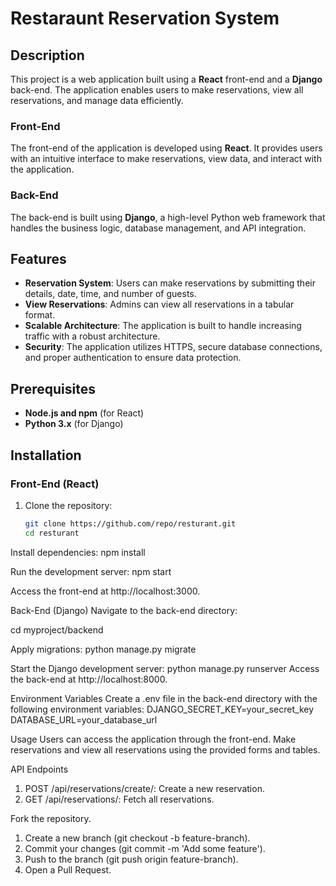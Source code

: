 # Restaraunt Reservation System

## Description
This project is a web application built using a **React** front-end and a **Django** back-end. The application enables users to make reservations, view all reservations, and manage data efficiently.

### Front-End
The front-end of the application is developed using **React**. It provides users with an intuitive interface to make reservations, view data, and interact with the application.

### Back-End
The back-end is built using **Django**, a high-level Python web framework that handles the business logic, database management, and API integration.

## Features
- **Reservation System**: Users can make reservations by submitting their details, date, time, and number of guests.
- **View Reservations**: Admins can view all reservations in a tabular format.
- **Scalable Architecture**: The application is built to handle increasing traffic with a robust architecture.
- **Security**: The application utilizes HTTPS, secure database connections, and proper authentication to ensure data protection.

## Prerequisites
- **Node.js and npm** (for React)
- **Python 3.x** (for Django)

## Installation

### Front-End (React)

1. Clone the repository:
   ```bash
   git clone https://github.com/repo/resturant.git
   cd resturant

Install dependencies:
npm install

Run the development server:
npm start

Access the front-end at http://localhost:3000.

Back-End (Django)
Navigate to the back-end directory:

cd myproject/backend

Apply migrations:
python manage.py migrate

Start the Django development server:
python manage.py runserver
Access the back-end at http://localhost:8000.

Environment Variables
Create a .env file in the back-end directory with the following environment variables:
DJANGO_SECRET_KEY=your_secret_key
DATABASE_URL=your_database_url

Usage
Users can access the application through the front-end.
Make reservations and view all reservations using the provided forms and tables.

API Endpoints
1) POST /api/reservations/create/: Create a new reservation.
2) GET /api/reservations/: Fetch all reservations.

Fork the repository.
1) Create a new branch (git checkout -b feature-branch).
2) Commit your changes (git commit -m 'Add some feature').
3) Push to the branch (git push origin feature-branch).
4) Open a Pull Request.
